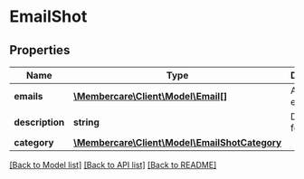 # EmailShot

## Properties
Name | Type | Description | Notes
------------ | ------------- | ------------- | -------------
**emails** | [**\Membercare\Client\Model\Email[]**](Email.md) | A list of emails | [optional] 
**description** | **string** | Description for the Shot | [optional] 
**category** | [**\Membercare\Client\Model\EmailShotCategory**](EmailShotCategory.md) |  | [optional] 

[[Back to Model list]](../../README.md#documentation-for-models) [[Back to API list]](../../README.md#documentation-for-api-endpoints) [[Back to README]](../../README.md)

